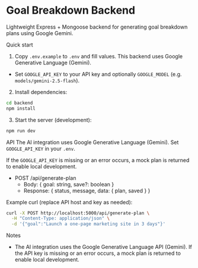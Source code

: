 # Goal Breakdown Backend

Lightweight Express + Mongoose backend for generating goal breakdown plans using Google Gemini.

Quick start

1. Copy `.env.example` to `.env` and fill values. This backend uses Google Generative Language (Gemini).

- Set `GOOGLE_API_KEY` to your API key and optionally `GOOGLE_MODEL` (e.g. `models/gemini-2.5-flash`).

2. Install dependencies:

```bash
cd backend
npm install
```

3. Start the server (development):

```bash
npm run dev
```

API
The AI integration uses Google Generative Language (Gemini). Set `GOOGLE_API_KEY` in your `.env`.

If the `GOOGLE_API_KEY` is missing or an error occurs, a mock plan is returned to enable local development.

- POST /api/generate-plan
  - Body: { goal: string, save?: boolean }
  - Response: { status, message, data: { plan, saved } }

Example curl (replace API host and key as needed):

```bash
curl -X POST http://localhost:5000/api/generate-plan \
  -H "Content-Type: application/json" \
  -d '{"goal":"Launch a one-page marketing site in 3 days"}'
```

Notes

- The AI integration uses the Google Generative Language API (Gemini). If the API key is missing or an error occurs, a mock plan is returned to enable local development.
